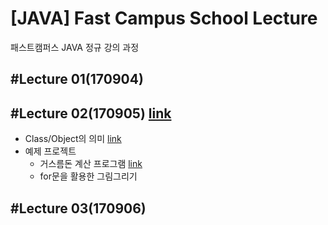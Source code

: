 # [JAVA] Fast Campus School Lecture

패스트캠퍼스 JAVA 정규 강의 과정

## #Lecture 01(170904)

## #Lecture 02(170905) [link](https://github.com/RicheyHans/-JAVA-FC_School_Lecture/blob/master/Lecture/Lecture02_170905/lecture02_170905.md)

* Class/Object의 의미 [link](https://github.com/RicheyHans/-JAVA-FC_School_Lecture/blob/master/Lecture/Lecture02_170905/lecture02_170905.md)
* 예제 프로젝트
  * 거스름돈 계산 프로그램 [link](https://github.com/RicheyHans/-JAVA-FC_School_Lecture/blob/master/Lecture/Lecture02_170905/Exercise/ChangeMoneyCalc.java)
  * for문을 활용한 그림그리기

## #Lecture 03(170906)
